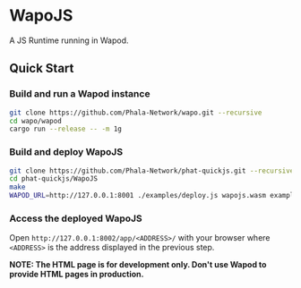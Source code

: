 # WapoJS

A JS Runtime running in Wapod.

## Quick Start

### Build and run a Wapod instance
```bash
git clone https://github.com/Phala-Network/wapo.git --recursive
cd wapo/wapod
cargo run --release -- -m 1g
```

### Build and deploy WapoJS
```bash
git clone https://github.com/Phala-Network/phat-quickjs.git --recursive
cd phat-quickjs/WapoJS
make
WAPOD_URL=http://127.0.0.1:8001 ./examples/deploy.js wapojs.wasm examples/gptProxy.js
```

### Access the deployed WapoJS
Open `http://127.0.0.1:8002/app/<ADDRESS>/` with your browser where `<ADDRESS>` is the address
displayed in the previous step.

**NOTE: The HTML page is for development only. Don't use Wapod to provide HTML pages in production.**
